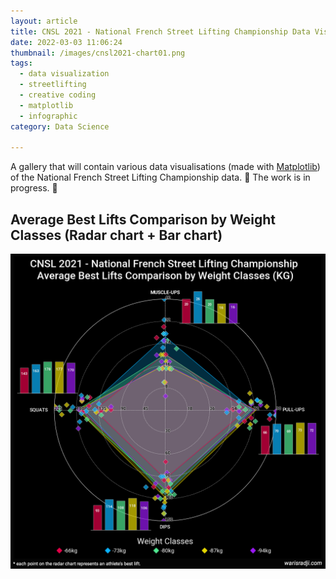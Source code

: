 ```yaml
---
layout: article
title: CNSL 2021 - National French Street Lifting Championship Data Visualization Gallery
date: 2022-03-03 11:06:24
thumbnail: /images/cnsl2021-chart01.png
tags:
  - data visualization
  - streetlifting
  - creative coding
  - matplotlib
  - infographic
category: Data Science

---
```


A gallery that will contain various data visualisations (made with [Matplotlib](https://matplotlib.org/)) of the National French Street Lifting Championship data. 🚧 The work is in progress. 🚧

## Average Best Lifts Comparison by Weight Classes (Radar chart + Bar chart)

![CNSL 2021 - Average Best Lifts Comparison by Weight Classes (Radar chart + Bar chart)](/images/cnsl2021-chart01.png)


